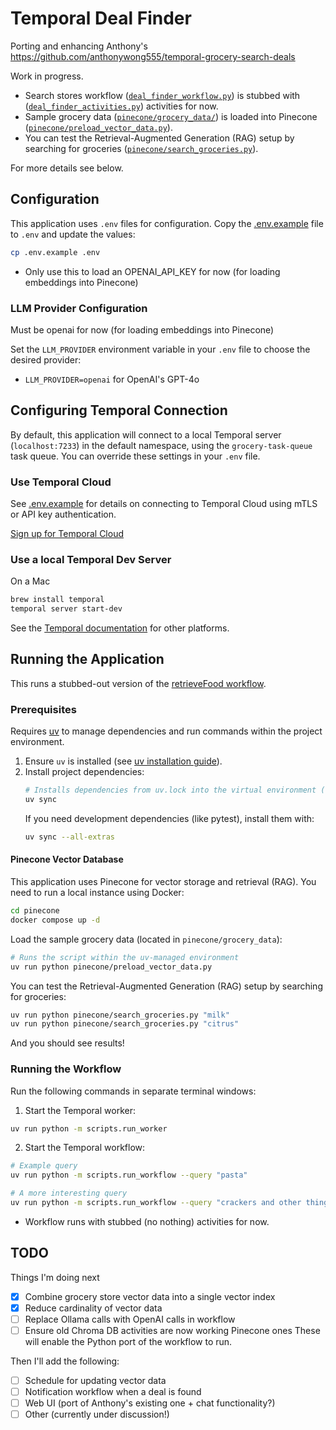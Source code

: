 # Temporal Deal Finder

Porting and enhancing Anthony's https://github.com/anthonywong555/temporal-grocery-search-deals

Work in progress.

* Search stores workflow ([`deal_finder_workflow.py`](workflows/deal_finder_workflow.py)) is stubbed with ([`deal_finder_activities.py`](activities/deal_finder_activities.py)) activities for now.
* Sample grocery data ([`pinecone/grocery_data/`](pinecone/grocery_data/)) is loaded into Pinecone ([`pinecone/preload_vector_data.py`](pinecone/preload_vector_data.py)).
* You can test the Retrieval-Augmented Generation (RAG) setup by searching for groceries ([`pinecone/search_groceries.py`](pinecone/search_groceries.py)).

For more details see below.

## Configuration

This application uses `.env` files for configuration. Copy the [.env.example](.env.example) file to `.env` and update the values:

```bash
cp .env.example .env
```
* Only use this to load an OPENAI_API_KEY for now (for loading embeddings into Pinecone)

### LLM Provider Configuration

Must be openai for now (for loading embeddings into Pinecone)

Set the `LLM_PROVIDER` environment variable in your `.env` file to choose the desired provider:

- `LLM_PROVIDER=openai` for OpenAI's GPT-4o

## Configuring Temporal Connection

By default, this application will connect to a local Temporal server (`localhost:7233`) in the default namespace, using the `grocery-task-queue` task queue. You can override these settings in your `.env` file.

### Use Temporal Cloud

See [.env.example](.env.example) for details on connecting to Temporal Cloud using mTLS or API key authentication.

[Sign up for Temporal Cloud](https://temporal.io/get-cloud)

### Use a local Temporal Dev Server

On a Mac
```bash
brew install temporal
temporal server start-dev
```
See the [Temporal documentation](https://learn.temporal.io/getting_started/python/dev_environment/) for other platforms.

## Running the Application

This runs a stubbed-out version of the [retrieveFood workflow](https://github.com/anthonywong555/temporal-grocery-search-deals/blob/main/apps/worker/src/workflows/ai/retrieveFood.ts).

### Prerequisites

Requires [uv](https://github.com/astral-sh/uv) to manage dependencies and run commands within the project environment.

1. Ensure `uv` is installed (see [uv installation guide](https://docs.astral.sh/uv/install/)).
2. Install project dependencies:
   ```bash
   # Installs dependencies from uv.lock into the virtual environment (.venv)
   uv sync
   ```
   If you need development dependencies (like pytest), install them with:
   ```bash
   uv sync --all-extras
   ```

#### Pinecone Vector Database

This application uses Pinecone for vector storage and retrieval (RAG). You need to run a local instance using Docker:

```bash
cd pinecone
docker compose up -d
```

Load the sample grocery data (located in `pinecone/grocery_data`):

```bash
# Runs the script within the uv-managed environment
uv run python pinecone/preload_vector_data.py
```

You can test the Retrieval-Augmented Generation (RAG) setup by searching for groceries:

```bash
uv run python pinecone/search_groceries.py "milk"
uv run python pinecone/search_groceries.py "citrus"
```

And you should see results!

### Running the Workflow

Run the following commands in separate terminal windows:

1. Start the Temporal worker:
```bash
uv run python -m scripts.run_worker
```

2. Start the Temporal workflow:
```bash
# Example query
uv run python -m scripts.run_workflow --query "pasta"

# A more interesting query
uv run python -m scripts.run_workflow --query "crackers and other things that go great with hummus"
```

* Workflow runs with stubbed (no nothing) activities for now.

## TODO
Things I'm doing next
- [x] Combine grocery store vector data into a single vector index
- [x] Reduce cardinality of vector data
- [ ] Replace Ollama calls with OpenAI calls in workflow
- [ ] Ensure old Chroma DB activities are now working Pinecone ones
These will enable the Python port of the workflow to run.

Then I'll add the following:
- [ ] Schedule for updating vector data
- [ ] Notification workflow when a deal is found
- [ ] Web UI (port of Anthony's existing one + chat functionality?)
- [ ] Other (currently under discussion!)